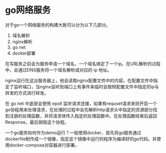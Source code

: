 # go网络服务

对于go一个网络服务的构建大致可以分为以下几部分。

1. 域名解析
2. nginx解析
3. go net
4. docker部署

在写服务之前会为服务申请一个域名，一个域名绑定了一个ip。在URL解析的过程中，会通过DNS服务将一个域名解析成对应的 ip 地址。

nginx运行在这台服务器上，他会读取nginx配置文件中的内容。在配置文件中指定了监听端口，当nginx监听到端口上有事件来临时会按照配置文件中指定的ip与转发的方式进行转发。

在 go net 中底层会使用 epoll 监听请求连接，如果有requset请求来则开启一个go协程用来处理请求，在处理的过程中会先解析http请求头中指定的资源部分找到注册的处理函数，并将请求体传入指定的处理函数中。在处理函数结束后返回 Response。最后销毁这个协程。

一个go服务如何作为demo运行？一般使用docker，首先将go服务通过dockerfile制作成一个镜像，指定这个镜像中运行的程序为编译好的go代码。并使用docker-compose对容器进行部署。